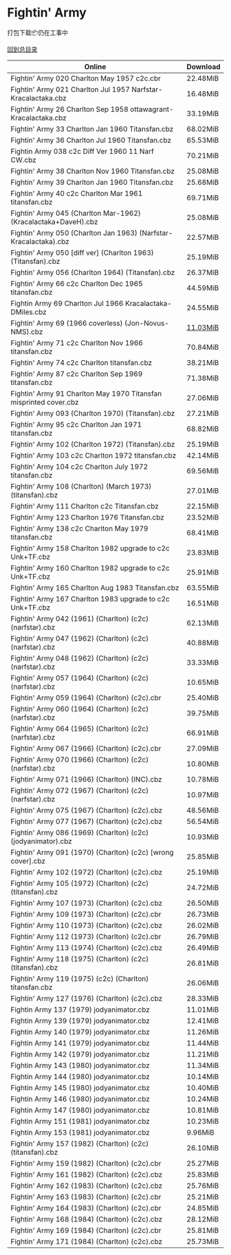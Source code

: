 # Fightin' Army

打包下载📦仍在工事中

[回到总目录](/Catalogs.md)







Online | Download
--- | ---
Fightin' Army 020 Charlton May 1957 c2c.cbr | 22.48MiB
Fightin' Army 021 Charlton Jul 1957 Narfstar-Kracalactaka.cbz | 16.48MiB
Fightin' Army 26 Charlton Sep 1958 ottawagrant-Kracalactaka.cbz | 33.19MiB
Fightin' Army 33 Charlton Jan 1960 Titansfan.cbz | 68.02MiB
Fightin' Army 36 Charlton Jul 1960 Titansfan.cbz | 65.53MiB
Fightin Army 038 c2c Diff Ver  1960 11 Narf CW.cbz | 70.21MiB
Fightin' Army 38 Charlton Nov 1960 Titansfan.cbz | 25.08MiB
Fightin' Army 39 Charlton Jan 1960 Titansfan.cbz | 25.68MiB
Fightin' Army 40 c2c Charlton Mar 1961 titansfan.cbz | 69.71MiB
Fightin' Army 045 (Charlton Mar-1962) (Kracalactaka+DaveH).cbz | 25.08MiB
Fightin' Army 050 (Charlton Jan 1963) (Narfstar-Kracalactaka).cbz | 22.57MiB
Fightin' Army 050 [diff ver] (Charlton 1963) (Titansfan).cbz | 25.19MiB
Fightin' Army 056 (Charlton 1964) (Titansfan).cbz | 26.37MiB
Fightin' Army 66 c2c Charlton Dec 1965 titansfan.cbz | 44.59MiB
Fightin Army 69 Charlton Jul 1966 Kracalactaka-DMiles.cbz | 24.55MiB
Fightin' Army 69 (1966 coverless) (Jon-Novus-NMS).cbz | [11.03MiB](https://pan.baidu.com/s/1i5itmYx#list/path=%2FNovus%20-%20Week%20of%202016%20Q1%2FNovus%20-%20Week%20of%202016-01-20%2F%E3%82%AA%E3%82%BD%E3%82%AB%E3%82%BD%E3%82%A2%E3%82%BB%E3%82%BB%E3%82%B1%E3%82%B9%E3%82%BB%E3%82%A4%E3%82%B7%E3%82%AD%E3%82%BB%E3%82%A2%E3%82%A8%E3%82%AF%E3%82%AD%E3%82%AD%E3%82%AF%E3%82%BD%E3%82%A6%E3%82%BB%E3%82%AA%E3%82%AB%E3%82%A4%E3%82%A2%E3%82%AB%E3%82%A4%E3%82%B3%E3%82%BB%E3%82%A8&parentPath=%2FNovus%20-%20Week%20of%202016%20Q1)
Fightin' Army 71 c2c Charlton Nov 1966 titansfan.cbz | 70.84MiB
Fightin' Army 74 c2c Charlton titansfan.cbz | 38.21MiB
Fightin' Army 87 c2c Charlton Sep 1969 titansfan.cbz | 71.38MiB
Fightin' Army 91 Charlton May 1970 Titansfan misprinted cover.cbz | 27.06MiB
Fightin' Army 093 (Charlton 1970) (Titansfan).cbz | 27.21MiB
Fightin' Army 95 c2c Charlton Jan 1971 titansfan.cbz | 68.82MiB
Fightin' Army 102 (Charlton 1972) (Titansfan).cbz | 25.19MiB
Fightin' Army 103 c2c Charlton 1972 titansfan.cbz | 42.14MiB
Fightin' Army 104 c2c Charlton July 1972 titansfan.cbz | 69.56MiB
Fightin' Army 108 (Charlton) (March 1973) (titansfan).cbz | 27.01MiB
Fightin' Army 111 Charlton c2c Titansfan.cbz | 22.15MiB
Fightin' Army 123 Charlton 1976 Titansfan.cbz | 23.52MiB
Fightin' Army 138 c2c Charlton May 1979 titansfan.cbz | 68.41MiB
Fightin' Army 158 Charlton 1982 upgrade to c2c Unk+TF.cbz | 23.83MiB
Fightin' Army 160 Charlton 1982 upgrade to c2c Unk+TF.cbz | 25.91MiB
Fightin' Army 165 Charlton Aug 1983 Titansfan.cbz | 63.55MiB
Fightin' Army 167 Charlton 1983 upgrade to c2c Unk+TF.cbz | 16.51MiB
Fightin' Army 042 (1961) (Charlton) (c2c) (narfstar).cbz | 62.13MiB
Fightin' Army 047 (1962) (Charlton) (c2c) (narfstar).cbz | 40.88MiB
Fightin' Army 048 (1962) (Charlton) (c2c) (narfstar).cbz | 33.33MiB
Fightin' Army 057 (1964) (Charlton) (c2c) (narfstar).cbz | 10.65MiB
Fightin' Army 059 (1964) (Charlton) (c2c).cbr | 25.40MiB
Fightin' Army 060 (1964) (Charlton) (c2c) (narfstar).cbz | 39.75MiB
Fightin' Army 064 (1965) (Charlton) (c2c) (narfstar).cbz | 66.91MiB
Fightin' Army 067 (1966) (Charlton) (c2c).cbr | 27.09MiB
Fightin' Army 070 (1966) (Charlton) (c2c) (narfstar).cbz | 10.80MiB
Fightin' Army 071 (1966) (Charlton) (INC).cbz | 10.78MiB
Fightin' Army 072 (1967) (Charlton) (c2c) (narfstar).cbz | 10.97MiB
Fightin' Army 075 (1967) (Charlton) (c2c).cbz | 48.56MiB
Fightin' Army 077 (1967) (Charlton) (c2c).cbz | 56.54MiB
Fightin' Army 086 (1969) (Charlton) (c2c) (jodyanimator).cbz | 10.93MiB
Fightin' Army 091 (1970) (Charlton) (c2c) [wrong cover].cbz | 25.85MiB
Fightin' Army 102 (1972) (Charlton) (c2c).cbz | 25.19MiB
Fightin' Army 105 (1972) (Charlton) (c2c) (titansfan).cbz | 24.72MiB
Fightin' Army 107 (1973) (Charlton) (c2c).cbz | 26.50MiB
Fightin' Army 109 (1973) (Charlton) (c2c).cbr | 26.73MiB
Fightin' Army 110 (1973) (Charlton) (c2c).cbz | 26.02MiB
Fightin' Army 112 (1973) (Charlton) (c2c).cbr | 26.79MiB
Fightin' Army 113 (1974) (Charlton) (c2c).cbz | 26.49MiB
Fightin' Army 118 (1975) (Charlton) (c2c) (titansfan).cbz | 26.81MiB
Fightin' Army 119 (1975) (c2c) (Charlton) titansfan.cbz | 26.06MiB
Fightin' Army 127 (1976) (Charlton) (c2c).cbz | 28.33MiB
Fightin Army 137 (1979) jodyanimator.cbz | 11.01MiB
Fightin Army 139 (1979) jodyanimator.cbz | 12.41MiB
Fightin Army 140 (1979) jodyanimator.cbz | 11.26MiB
Fightin Army 141 (1979) jodyanimator.cbz | 11.44MiB
Fightin Army 142 (1979) jodyanimator.cbz | 11.21MiB
Fightin Army 143 (1980) jodyanimator.cbz | 11.34MiB
Fightin Army 144 (1980) jodyanimator.cbz | 10.14MiB
Fightin Army 145 (1980) jodyanimator.cbz | 10.40MiB
Fightin Army 146 (1980) jodyanimator.cbz | 10.24MiB
Fightin Army 147 (1980) jodyanimator.cbz | 10.81MiB
Fightin Army 151 (1981) jodyanimator.cbz | 10.23MiB
Fightin Army 153 (1981) jodyanimator.cbz | 9.96MiB
Fightin' Army 157 (1982) (Charlton) (c2c) (titansfan).cbz | 26.10MiB
Fightin' Army 159 (1982) (Charlton) (c2c).cbr | 25.27MiB
Fightin' Army 161 (1982) (Charlton) (c2c).cbz | 25.83MiB
Fightin' Army 162 (1983) (Charlton) (c2c).cbz | 25.76MiB
Fightin' Army 163 (1983) (Charlton) (c2c).cbr | 25.21MiB
Fightin' Army 164 (1983) (Charlton) (c2c).cbr | 24.85MiB
Fightin' Army 168 (1984) (Charlton) (c2c).cbz | 28.12MiB
Fightin' Army 169 (1984) (Charlton) (c2c).cbr | 25.81MiB
Fightin' Army 171 (1984) (Charlton) (c2c).cbz | 25.73MiB
